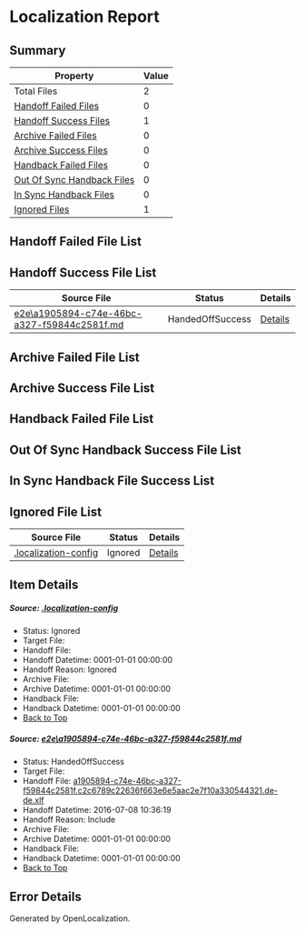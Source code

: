 # <a name='report-top'></a> Localization Report

## Summary
 Property | Value 
 -------- | ----- 
 Total Files | 2
[ Handoff Failed Files ](#handoff-failed-list)| 0
[ Handoff Success Files ](#handoff-success-list)| 1
[ Archive Failed Files ](#archive-failed-list)| 0
[ Archive Success Files ](#archive-success-list)| 0
[ Handback Failed Files ](#handback-failed-list)| 0
[ Out Of Sync Handback Files ](#outofsync-handback-success-list)| 0
[ In Sync Handback Files ](#insync-handback-success-list)| 0
[ Ignored Files ](#ignored-list)| 1

## <a name='handoff-failed-list'></a> Handoff Failed File List

## <a name='handoff-success-list'></a> Handoff Success File List
 Source File | Status | Details 
 ----------- | ------ | ------- 
 [e2e\a1905894-c74e-46bc-a327-f59844c2581f.md](https://github.com/OpenLocalizationTestOrg/oltest/blob/04face6005ea33a09f54b0f3184a3853f7964b64/e2e/a1905894-c74e-46bc-a327-f59844c2581f.md) | HandedOffSuccess | [Details](#a373f86850c3c291565d6dcfbdb1f521329612af1)

## <a name='archive-failed-list'></a> Archive Failed File List

## <a name='archive-success-list'></a> Archive Success File List

## <a name='handback-failed-list'></a> Handback Failed File List

## <a name='outofsync-handback-success-list'></a> Out Of Sync Handback Success File List

## <a name='insync-handback-success-list'></a> In Sync Handback File Success List

## <a name='ignored-list'></a> Ignored File List
 Source File | Status | Details 
 ----------- | ------ | ------- 
 [.localization-config](https://github.com/OpenLocalizationTestOrg/oltest/blob/04face6005ea33a09f54b0f3184a3853f7964b64/.localization-config) | Ignored | [Details](#3d4f252ac210baf56311d7e97dcc2db10974dbd20)

## Item Details
##### <a name='3d4f252ac210baf56311d7e97dcc2db10974dbd20'></a> Source: [.localization-config](https://github.com/OpenLocalizationTestOrg/oltest/blob/04face6005ea33a09f54b0f3184a3853f7964b64/.localization-config)
* Status: Ignored
* Target File: 
* Handoff File: 
* Handoff Datetime: 0001-01-01 00:00:00
* Handoff Reason: Ignored
* Archive File: 
* Archive Datetime: 0001-01-01 00:00:00
* Handback File: 
* Handback Datetime: 0001-01-01 00:00:00
* [Back to Top](#report-top)

##### <a name='a373f86850c3c291565d6dcfbdb1f521329612af1'></a> Source: [e2e\a1905894-c74e-46bc-a327-f59844c2581f.md](https://github.com/OpenLocalizationTestOrg/oltest/blob/04face6005ea33a09f54b0f3184a3853f7964b64/e2e/a1905894-c74e-46bc-a327-f59844c2581f.md)
* Status: HandedOffSuccess
* Target File: 
* Handoff File: [a1905894-c74e-46bc-a327-f59844c2581f.c2c6789c22636f663e6e5aac2e7f10a330544321.de-de.xlf](https://github.com/OpenLocalizationTestOrg/olhandoff-e2e/blob/f0fd6466da665eec695c64873a0e6dbffc32a9b4/ol-handoff/OpenLocalizationTestOrg/oltest-dede-fly/ci/ht/a1905894-c74e-46bc-a327-f59844c2581f.c2c6789c22636f663e6e5aac2e7f10a330544321.de-de.xlf)
* Handoff Datetime: 2016-07-08 10:36:19
* Handoff Reason: Include
* Archive File: 
* Archive Datetime: 0001-01-01 00:00:00
* Handback File: 
* Handback Datetime: 0001-01-01 00:00:00
* [Back to Top](#report-top)


## Error Details

Generated by OpenLocalization.
